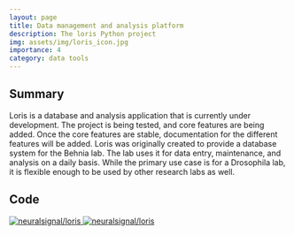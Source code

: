 ```yaml
---
layout: page
title: Data management and analysis platform
description: The loris Python project
img: assets/img/loris_icon.jpg
importance: 4
category: data tools
---
```


## Summary

Loris is a database and analysis application that is currently under development. The project is being tested, and core features are being added. Once the core features are stable, documentation for the different features will be added. Loris was originally created to provide a database system for the Behnia lab. The lab uses it for data entry, maintenance, and analysis on a daily basis. While the primary use case is for a Drosophila lab, it is flexible enough to be used by other research labs as well.

## Code

<div class="repo p-2 text-center">
  <a href="https://github.com/neuralsignal/loris">
    <img class="repo-img-light w-100" alt="neuralsignal/loris" src="https://github-readme-stats.vercel.app/api/pin/?username=neuralsignal&repo=loris&theme={{ site.repo_theme_light }}&show_owner={{ show_owner }}">
    <img class="repo-img-dark w-100" alt="neuralsignal/loris" src="https://github-readme-stats.vercel.app/api/pin/?username=neuralsignal&repo=loris&theme={{ site.repo_theme_dark }}&show_owner={{ show_owner }}">
  </a>
</div>